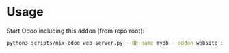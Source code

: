 # Usage

Start Odoo including this addon (from repo root):

```bash
python3 scripts/nix_odoo_web_server.py --db-name mydb --addon website_sale_wishlist
```
